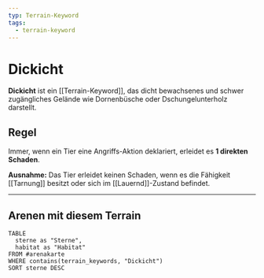 ```yaml
---
typ: Terrain-Keyword
tags:
  - terrain-keyword
---
```


# Dickicht


**Dickicht** ist ein [[Terrain-Keyword]], das dicht bewachsenes und schwer zugängliches Gelände wie Dornenbüsche oder Dschungelunterholz darstellt.

## Regel
Immer, wenn ein Tier eine Angriffs-Aktion deklariert, erleidet es **1 direkten Schaden**.

**Ausnahme:** Das Tier erleidet keinen Schaden, wenn es die Fähigkeit [[Tarnung]] besitzt oder sich im [[Lauernd]]-Zustand befindet.



---
## Arenen mit diesem Terrain

```dataview
TABLE
  sterne as "Sterne",
  habitat as "Habitat"
FROM #arenakarte
WHERE contains(terrain_keywords, "Dickicht")
SORT sterne DESC
